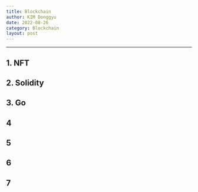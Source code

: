 ```yaml
---
title: Blockchain
author: KIM Donggyu
date: 2022-08-26
category: Blockchain
layout: post
---
```



---
## 1. NFT

## 2. Solidity

## 3. Go

## 4 

## 5
## 6

## 7

